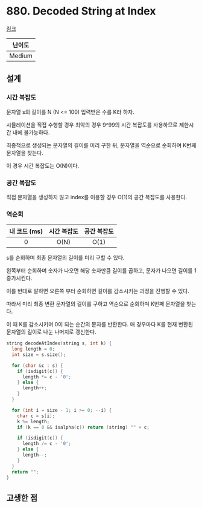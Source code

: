 # 880. Decoded String at Index

[링크](https://leetcode.com/problems/decoded-string-at-index/)

| 난이도 |
| :----: |
| Medium |

## 설계

### 시간 복잡도

문자열 s의 길이를 N (N <= 100) 입력받은 수를 K라 하자.

시뮬레이션을 직접 수행할 경우 최악의 경우 9^99의 시간 복잡도를 사용하므로 제한시간 내에 불가능하다.

최종적으로 생성되는 문자열의 길이를 미리 구한 뒤, 문자열을 역순으로 순회하며 K번째 문자열을 찾는다.

이 경우 시간 복잡도는 O(N)이다.

### 공간 복잡도

직접 문자열을 생성하지 않고 index를 이용할 경우 O(1)의 공간 복잡도를 사용한다.

### 역순회

| 내 코드 (ms) | 시간 복잡도 | 공간 복잡도 |
| :----------: | :---------: | :---------: |
|      0       |    O(N)     |    O(1)     |

s를 순회하며 최종 문자열의 길이를 미리 구할 수 있다.

왼쪽부터 순회하며 숫자가 나오면 해당 숫자만큼 길이를 곱하고, 문자가 나오면 길이를 1 증가시킨다.

이를 반대로 말하면 오른쪽 부터 순회하면 길이를 감소시키는 과정을 진행할 수 있다.

따라서 미리 최종 변환 문자열의 길이를 구하고 역순으로 순회하며 K번째 문자열을 찾는다.

이 때 K를 감소시키며 0이 되는 순간의 문자를 반환한다. 매 경우마다 K를 현재 변환된 문자열의 길이로 나눈 나머지로 갱신한다.

```cpp
string decodeAtIndex(string s, int k) {
  long length = 0;
  int size = s.size();

  for (char &c : s) {
    if (isdigit(c)) {
      length *= c - '0';
    } else {
      length++;
    }
  }

  for (int i = size - 1; i >= 0; --i) {
    char c = s[i];
    k %= length;
    if (k == 0 && isalpha(c)) return (string) "" + c;

    if (isdigit(c)) {
      length /= c - '0';
    } else {
      length--;
    }
  }
  return "";
}
```

## 고생한 점
